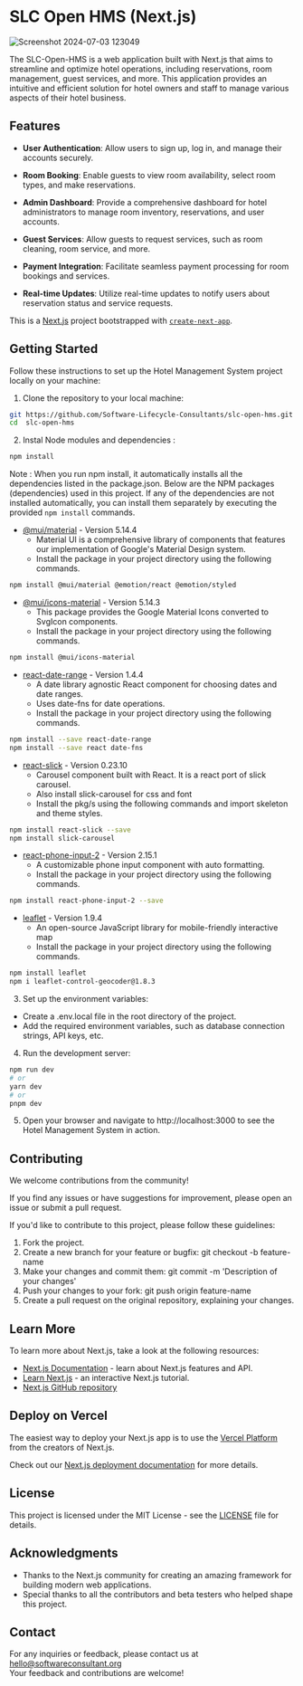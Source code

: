 # SLC Open HMS (Next.js)

![Screenshot 2024-07-03 123049](https://github.com/wickramasinghe07/Ceylon-Petroleum-Corporation/assets/102098023/5906a5d0-9b7b-44f9-9541-03c7b0a25283)


The SLC-Open-HMS is a web application built with Next.js that aims to streamline and optimize hotel operations, including reservations, room management, guest services, and more. This application provides an intuitive and efficient solution for hotel owners and staff to manage various aspects of their hotel business.

## Features

- **User Authentication**: Allow users to sign up, log in, and manage their accounts securely.

- **Room Booking**: Enable guests to view room availability, select room types, and make reservations.

- **Admin Dashboard**: Provide a comprehensive dashboard for hotel administrators to manage room inventory, reservations, and user accounts.

- **Guest Services**: Allow guests to request services, such as room cleaning, room service, and more.

- **Payment Integration**: Facilitate seamless payment processing for room bookings and services.

- **Real-time Updates**: Utilize real-time updates to notify users about reservation status and service requests.

This is a [Next.js](https://nextjs.org/) project bootstrapped with [`create-next-app`](https://github.com/vercel/next.js/tree/canary/packages/create-next-app).

## Getting Started

Follow these instructions to set up the Hotel Management System project locally on your machine:

1. Clone the repository to your local machine:
 ```bash
git https://github.com/Software-Lifecycle-Consultants/slc-open-hms.git
cd  slc-open-hms
 ```
2. Instal Node modules and dependencies : 

```bash
npm install
 ```
Note : When you run npm install, it automatically installs all the dependencies listed in the package.json.
Below are the NPM packages (dependencies) used in this project. If any of the dependencies are not installed automatically, you can install them separately by executing the provided `npm install` commands.

- [@mui/material](https://mui.com/material-ui/getting-started/installation/) - Version 5.14.4
  - Material UI is a comprehensive library of components that features our implementation of Google's Material Design system.
  - Install the package in your project directory using the following commands.
 ```bash
npm install @mui/material @emotion/react @emotion/styled
 ```

- [@mui/icons-material](https://mui.com/material-ui/icons/) - Version 5.14.3
  - This package provides the Google Material Icons converted to SvgIcon components.
  - Install the package in your project directory using the following commands.
 ```bash
npm install @mui/icons-material
 ```

- [react-date-range](https://www.npmjs.com/package/react-date-range) - Version 1.4.4
  - A date library agnostic React component for choosing dates and date ranges. 
  - Uses date-fns for date operations.
  - Install the package in your project directory using the following commands.
 ```bash
npm install --save react-date-range
npm install --save react date-fns
 ```

- [react-slick](https://www.npmjs.com/package/react-slick) - Version 0.23.10
  - Carousel component built with React. It is a react port of slick carousel.
  - Also install slick-carousel for css and font
  - Install the pkg/s using the following commands and import skeleton and theme styles.
```bash
npm install react-slick --save
npm install slick-carousel
 ```
 
- [react-phone-input-2](https://www.npmjs.com/package/react-phone-input-2) - Version 2.15.1
  - A customizable phone input component with auto formatting.
  - Install the package in your project directory using the following commands.
```bash
npm install react-phone-input-2 --save
 ```
 
- [leaflet](https://www.npmjs.com/package/leaflet) - Version 1.9.4
  - An open-source JavaScript library for mobile-friendly interactive map
  - Install the package in your project directory using the following commands.
```bash
npm install leaflet
npm i leaflet-control-geocoder@1.8.3
 ```

3. Set up the environment variables:
  - Create a .env.local file in the root directory of the project.
  - Add the required environment variables, such as database connection strings, API keys, etc.
    
4. Run the development server:
 ```bash
npm run dev
# or
yarn dev
# or
pnpm dev
 ```
5. Open your browser and navigate to http://localhost:3000 to see the Hotel Management System in action.

## Contributing
We welcome contributions from the community! 

If you find any issues or have suggestions for improvement, please open an issue or submit a pull request.

If you'd like to contribute to this project, please follow these guidelines:

1. Fork the project.
2. Create a new branch for your feature or bugfix: git checkout -b feature-name
3. Make your changes and commit them: git commit -m 'Description of your changes'
4. Push your changes to your fork: git push origin feature-name
5. Create a pull request on the original repository, explaining your changes.

## Learn More
To learn more about Next.js, take a look at the following resources:
- [Next.js Documentation](https://nextjs.org/docs) - learn about Next.js features and API.
- [Learn Next.js](https://nextjs.org/learn) - an interactive Next.js tutorial.
- [Next.js GitHub repository](https://github.com/vercel/next.js/) 

## Deploy on Vercel

The easiest way to deploy your Next.js app is to use the [Vercel Platform](https://vercel.com/new?utm_medium=default-template&filter=next.js&utm_source=create-next-app&utm_campaign=create-next-app-readme) from the creators of Next.js.

Check out our [Next.js deployment documentation](https://nextjs.org/docs/deployment) for more details.

## License
This project is licensed under the MIT License - see the [LICENSE](https://github.com/git/git-scm.com/blob/main/MIT-LICENSE.txt) file for details.

## Acknowledgments
- Thanks to the Next.js community for creating an amazing framework for building modern web applications.
- Special thanks to all the contributors and beta testers who helped shape this project.

## Contact
For any inquiries or feedback, please contact us at hello@softwareconsultant.org  
Your feedback and contributions are welcome!

